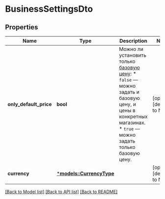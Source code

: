 # BusinessSettingsDto

## Properties
Name | Type | Description | Notes
------------ | ------------- | ------------- | -------------
**only_default_price** | **bool** | Можно ли установить только [базовую цену](*rule): * `false` — можно задать и базовую цену, и цены в конкретных магазинах. * `true` — можно задать только базовую цену.  | [optional] [default to None]
**currency** | [***models::CurrencyType**](CurrencyType.md) |  | [optional] [default to None]

[[Back to Model list]](../README.md#documentation-for-models) [[Back to API list]](../README.md#documentation-for-api-endpoints) [[Back to README]](../README.md)


